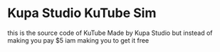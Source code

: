 # Kupa Studio KuTube Sim
this is the source code of KuTube Made by Kupa Studio
but instead of making you pay $5 iam making you to get it free
